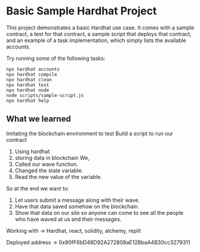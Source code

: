 # Basic Sample Hardhat Project

This project demonstrates a basic Hardhat use case. It comes with a sample contract, a test for that contract, a sample script that deploys that contract, and an example of a task implementation, which simply lists the available accounts.

Try running some of the following tasks:

```shell
npx hardhat accounts
npx hardhat compile
npx hardhat clean
npx hardhat test
npx hardhat node
node scripts/sample-script.js
npx hardhat help
```
## What we learned
   Imitating the blockchain environment to test
   Build a script to run our contract
1. Using hardhat
1. storing data in blockchain
We,
1. Called our wave function.
2. Changed the state variable.
3. Read the new value of the variable.

So at the end we want to:
1. Let users submit a message along with their wave.
2. Have that data saved somehow on the blockchain.
3. Show that data on our site so anyone can come to see all the people who have waved at us and their messages.

Working with -> Hardhat, react, solidity, alchemy, replit

Deployed address -> 0x90fF6bD48D92A272808aE12BbaA4B30cc3279311